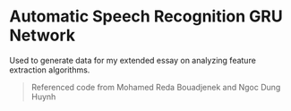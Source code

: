 # Automatic Speech Recognition GRU Network

Used to generate data for my extended essay on analyzing feature extraction algorithms.

> Referenced code from Mohamed Reda Bouadjenek and Ngoc Dung Huynh
